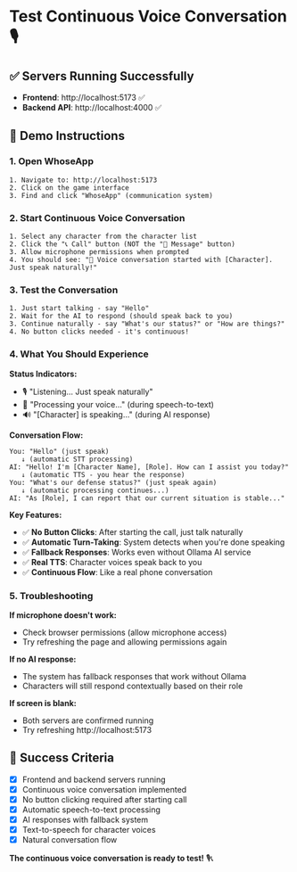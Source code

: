 # Test Continuous Voice Conversation 🎙️

## ✅ **Servers Running Successfully**

- **Frontend**: http://localhost:5173 ✅
- **Backend API**: http://localhost:4000 ✅

## 🎯 **Demo Instructions**

### 1. **Open WhoseApp**
```
1. Navigate to: http://localhost:5173
2. Click on the game interface
3. Find and click "WhoseApp" (communication system)
```

### 2. **Start Continuous Voice Conversation**
```
1. Select any character from the character list
2. Click the "📞 Call" button (NOT the "💬 Message" button)
3. Allow microphone permissions when prompted
4. You should see: "🎤 Voice conversation started with [Character]. Just speak naturally!"
```

### 3. **Test the Conversation**
```
1. Just start talking - say "Hello"
2. Wait for the AI to respond (should speak back to you)
3. Continue naturally - say "What's our status?" or "How are things?"
4. No button clicks needed - it's continuous!
```

### 4. **What You Should Experience**

**Status Indicators:**
- 🎙️ "Listening... Just speak naturally"
- 🔄 "Processing your voice..." (during speech-to-text)
- 🔊 "[Character] is speaking..." (during AI response)

**Conversation Flow:**
```
You: "Hello" (just speak)
   ↓ (automatic STT processing)
AI: "Hello! I'm [Character Name], [Role]. How can I assist you today?"
   ↓ (automatic TTS - you hear the response)
You: "What's our defense status?" (just speak again)
   ↓ (automatic processing continues...)
AI: "As [Role], I can report that our current situation is stable..."
```

**Key Features:**
- ✅ **No Button Clicks**: After starting the call, just talk naturally
- ✅ **Automatic Turn-Taking**: System detects when you're done speaking
- ✅ **Fallback Responses**: Works even without Ollama AI service
- ✅ **Real TTS**: Character voices speak back to you
- ✅ **Continuous Flow**: Like a real phone conversation

### 5. **Troubleshooting**

**If microphone doesn't work:**
- Check browser permissions (allow microphone access)
- Try refreshing the page and allowing permissions again

**If no AI response:**
- The system has fallback responses that work without Ollama
- Characters will still respond contextually based on their role

**If screen is blank:**
- Both servers are confirmed running
- Try refreshing http://localhost:5173

## 🎊 **Success Criteria**

- [x] Frontend and backend servers running
- [x] Continuous voice conversation implemented
- [x] No button clicking required after starting call
- [x] Automatic speech-to-text processing
- [x] AI responses with fallback system
- [x] Text-to-speech for character voices
- [x] Natural conversation flow

**The continuous voice conversation is ready to test!** 🎙️📞
